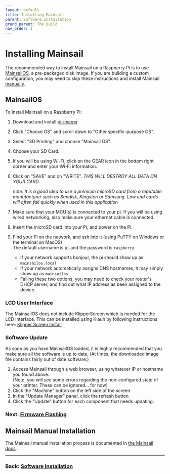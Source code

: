 ```yaml
---
layout: default
title: Installing Mainsail
parent: Software Installation
grand_parent: The Build
nav_order: 1
---
```


# Installing Mainsail

The recommended way to install Mainsail on a Raspberry Pi is to use [MainsailOS](#mainsailos), a pre-packaged disk image. If you are building a custom configuration, you may need to skip these instructions and install Mainsail [manually](#mainsail-manual-installation).

## MainsailOS

To install Mainsail on a Raspberry Pi:

1. Download and install [pi-imager](https://www.raspberrypi.com/software/)

2. Click "Choose OS" and scroll down to "Other specific-purpose OS".

3. Select "3D Printing" and choose "Mainsail OS".

4. Choose your SD Card.

5. If you will be using Wi-Fi, click on the GEAR icon in the bottom right corner and enter your Wi-Fi information.

6. Click on "SAVE" and on "WRITE". _THIS WILL DESTROY ALL DATA ON YOUR CARD_.

   _note: It is a good idea to use a premium microSD card from a reputable manufacturer such as Sandisk, Kingston or Samsung. Low end cards will often fail quickly when used in this application_

7. Make sure that your MCU(s) is connected to your pi. If you will be using wired networking, also make sure your ethernet cable is connected.

8. Insert the microSD card into your Pi, and power on the Pi.

9. Find your Pi on the network, and ssh into it (using PuTTY on Windows or the terminal on MacOS)\
   The default username is `pi` and the password is `raspberry`.
   - If your network supports bonjour, the pi should show up as `mainsailos.local`
   - If your network automatically assigns DNS hostnames, it may simply show up as `mainsailos`
   - Failing these two options, you may need to check your router's DHCP server, and find out what IP address as been assigned to the device.

### LCD User Interface

The MainsailOS does not include KlipperScreen which is needed for the LCD interface.  This can be installed using Kiauh by following instructions here: [Klipper Screen Install](https://klipperscreen.readthedocs.io/en/latest/Installation/#setup).

### Software Update

As soon as you have MainsailOS loaded, it is highly recommended that you make sure all the software is up to date.  (At times, the downloaded image file contains fairly out of date software.)

1. Access Mainsail through a web browser, using whatever IP or hostname you found above.\
   (Note, you will see some errors regarding the non-configured state of your printer. These can be ignored… for now)
2. Click the "Machine" button on the left side of the screen
3. In the "Update Manager" panel, click the refresh button
4. Click the "Update" button for each component that needs updating.

### Next: [Firmware Flashing](./index.md#firmware-flashing)

## Mainsail Manual Installation

The Mainsail manual installation process is documented in [the Mainsail docs](https://docs.mainsail.xyz/setup/manual-setup).

***

### Back: [Software Installation](./index.md)
